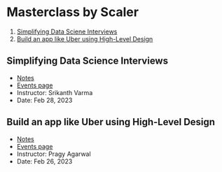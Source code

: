 # Masterclass by Scaler

1. [Simplifying Data Sciene Interviews](#simplifying-data-sciene-interviews)
2. [Build an app like Uber using High-Level Design](#build_app_uber_hld)


## Simplifying Data Science Interviews <a name="simplifying-data-sciene-interviews"></a>
- [Notes](./notes/SimplifyDataScienceInterviews.pdf)
- [Events page](https://www.scaler.com/event/simplify-data-science-interviews-101/)
- Instructor: Srikanth Varma
- Date: Feb 28, 2023

## Build an app like Uber using High-Level Design <a name="build_app_uber_hld"></a>
- [Notes](./notes/Scaler_Masterclass___HLD_of_Uber.pdf)
- [Events page](https://www.scaler.com/event/high-level-design-live-project-build-an-uber-101/)
- Instructor: Pragy Agarwal
- Date: Feb 26, 2023
